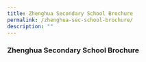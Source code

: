 ```yaml
---
title: Zhenghua Secondary School Brochure
permalink: /zhenghua-sec-school-brochure/
description: ""
---
```

### Zhenghua Secondary School Brochure